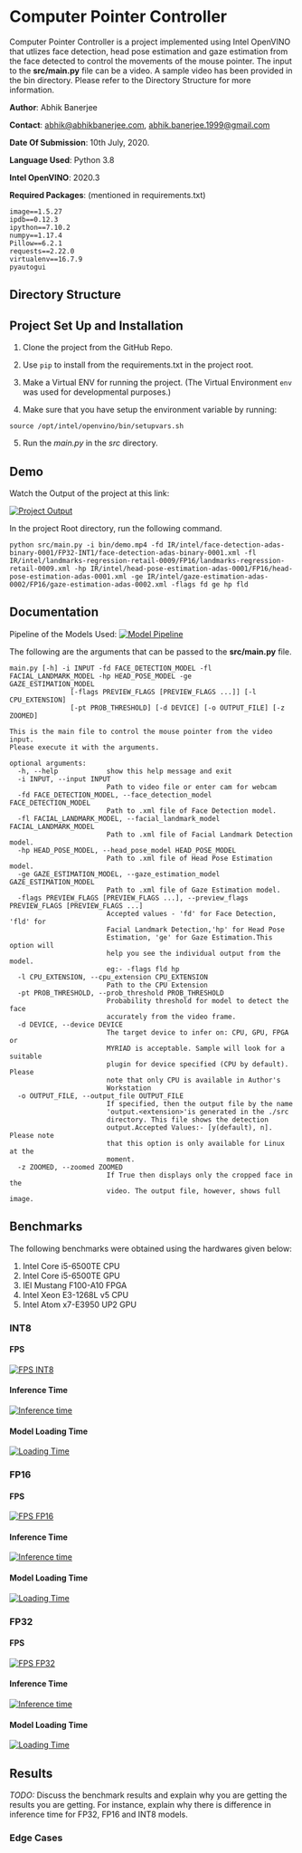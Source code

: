 # Computer Pointer Controller

Computer Pointer Controller is a project implemented using Intel OpenVINO that utlizes face detection, head pose estimation and gaze estimation from the face detected to control the  movements of the mouse pointer. The input to the **src/main.py** file can be a video. A sample video has been provided in the bin directory. Please refer to the Directory Structure for more information.

**Author**: Abhik Banerjee

**Contact**: abhik@abhikbanerjee.com, abhik.banerjee.1999@gmail.com

**Date Of Submission**: 10th July, 2020.

**Language Used**: Python 3.8

**Intel OpenVINO**: 2020.3

**Required Packages**:
(mentioned in requirements.txt)
```
image==1.5.27
ipdb==0.12.3
ipython==7.10.2
numpy==1.17.4
Pillow==6.2.1
requests==2.22.0
virtualenv==16.7.9
pyautogui
```

## Directory Structure


## Project Set Up and Installation

1. Clone the project from the GitHub Repo.

2. Use ```pip``` to install from the requirements.txt in the project root.

3. Make a Virtual ENV for running the project. (The Virtual Environment ```env``` was used for developmental purposes.) 

4. Make sure that you have setup the environment variable by running:

```
source /opt/intel/openvino/bin/setupvars.sh
```

5. Run the *main.py* in the *src* directory.

## Demo

Watch the Output of the project at this link:

[![Project Output](https://youtu.be/2Mq5B725Z8I)](https://youtu.be/2Mq5B725Z8I "Project Demo")

In the project Root directory, run the following command.

```
python src/main.py -i bin/demo.mp4 -fd IR/intel/face-detection-adas-binary-0001/FP32-INT1/face-detection-adas-binary-0001.xml -fl IR/intel/landmarks-regression-retail-0009/FP16/landmarks-regression-retail-0009.xml -hp IR/intel/head-pose-estimation-adas-0001/FP16/head-pose-estimation-adas-0001.xml -ge IR/intel/gaze-estimation-adas-0002/FP16/gaze-estimation-adas-0002.xml -flags fd ge hp fld
```

## Documentation

Pipeline of the Models Used:
[![Model Pipeline](./images/pipeline.png)](./images/pipelin.png)

The following are the arguments that can be passed to the **src/main.py** file.

```
main.py [-h] -i INPUT -fd FACE_DETECTION_MODEL -fl               FACIAL_LANDMARK_MODEL -hp HEAD_POSE_MODEL -ge               GAZE_ESTIMATION_MODEL
               [-flags PREVIEW_FLAGS [PREVIEW_FLAGS ...]] [-l CPU_EXTENSION]
               [-pt PROB_THRESHOLD] [-d DEVICE] [-o OUTPUT_FILE] [-z ZOOMED]

This is the main file to control the mouse pointer from the video input.
Please execute it with the arguments.

optional arguments:
  -h, --help            show this help message and exit
  -i INPUT, --input INPUT
                        Path to video file or enter cam for webcam
  -fd FACE_DETECTION_MODEL, --face_detection_model FACE_DETECTION_MODEL
                        Path to .xml file of Face Detection model.
  -fl FACIAL_LANDMARK_MODEL, --facial_landmark_model FACIAL_LANDMARK_MODEL
                        Path to .xml file of Facial Landmark Detection model.
  -hp HEAD_POSE_MODEL, --head_pose_model HEAD_POSE_MODEL
                        Path to .xml file of Head Pose Estimation model.
  -ge GAZE_ESTIMATION_MODEL, --gaze_estimation_model GAZE_ESTIMATION_MODEL
                        Path to .xml file of Gaze Estimation model.
  -flags PREVIEW_FLAGS [PREVIEW_FLAGS ...], --preview_flags PREVIEW_FLAGS [PREVIEW_FLAGS ...]
                        Accepted values - 'fd' for Face Detection, 'fld' for
                        Facial Landmark Detection,'hp' for Head Pose
                        Estimation, 'ge' for Gaze Estimation.This option will
                        help you see the individual output from the model.
                        eg:- -flags fld hp
  -l CPU_EXTENSION, --cpu_extension CPU_EXTENSION
                        Path to the CPU Extension
  -pt PROB_THRESHOLD, --prob_threshold PROB_THRESHOLD
                        Probability threshold for model to detect the face
                        accurately from the video frame.
  -d DEVICE, --device DEVICE
                        The target device to infer on: CPU, GPU, FPGA or
                        MYRIAD is acceptable. Sample will look for a suitable
                        plugin for device specified (CPU by default). Please
                        note that only CPU is available in Author's
                        Workstation
  -o OUTPUT_FILE, --output_file OUTPUT_FILE
                        If specified, then the output file by the name
                        'output.<extension>'is generated in the ./src
                        directory. This file shows the detection
                        output.Accepted Values:- [y(default), n]. Please note
                        that this option is only available for Linux at the
                        moment.
  -z ZOOMED, --zoomed ZOOMED
                        If True then displays only the cropped face in the
                        video. The output file, however, shows full image.
```

## Benchmarks
The following benchmarks were obtained using the hardwares given below:
1. Intel Core i5-6500TE CPU
2. Intel Core i5-6500TE GPU
3. IEI Mustang F100-A10 FPGA
4. Intel Xeon E3-1268L v5 CPU
5. Intel Atom x7-E3950 UP2 GPU

### INT8

#### FPS

[![FPS INT8](./images/fps_int8.png)](./images/fps_int8.png)

#### Inference Time

[![Inference time](./images/inference_time_int8.png)](./images/inference_time_int8.png)

#### Model Loading Time

[![Loading Time](./images/model_loading_time_int8.png)](./images/model_loading_time_int8.png)

### FP16

#### FPS

[![FPS FP16](./images/fps_fp16.png)](./images/fps_fp16.png)

#### Inference Time

[![Inference time](./images/inference_time_fp16.png)](./images/inference_time_fp16.png)

#### Model Loading Time

[![Loading Time](./images/model_loading_time_fp16.png)](./images/model_loading_time_fp16.png)

### FP32

#### FPS

[![FPS FP32](./images/fps_fp32.png)](./images/fps_fp32.png)

#### Inference Time

[![Inference time](./images/inference_time_fp16.png)](./images/inference_time_fp16.png)

#### Model Loading Time

[![Loading Time](./images/model_loading_time_fp32.png)](./images/model_loading_time_fp32.png)


## Results
*TODO:* Discuss the benchmark results and explain why you are getting the results you are getting. For instance, explain why there is difference in inference time for FP32, FP16 and INT8 models.

### Edge Cases

